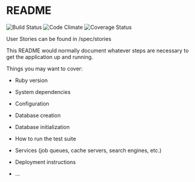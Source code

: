 # README

![Build Status](https://codeship.com/projects/5bad4e80-101e-0135-ac14-220fc925bc13/status?branch=master)
![Code Climate](https://codeclimate.com/github/bkincart/wastenot.png)
![Coverage Status](https://coveralls.io/repos/bkincart/wastenot/badge.png)

User Stories can be found in /spec/stories

This README would normally document whatever steps are necessary to get the
application up and running.

Things you may want to cover:

* Ruby version

* System dependencies

* Configuration

* Database creation

* Database initialization

* How to run the test suite

* Services (job queues, cache servers, search engines, etc.)

* Deployment instructions

* ...

